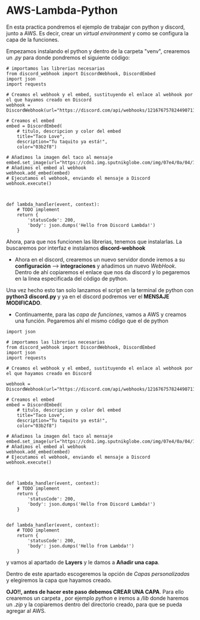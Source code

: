 # AWS-Lambda-Python

En esta practica pondremos el ejemplo de trabajar con python y discord, junto a AWS. Es decir, crear un *virtual environment* y como se configura la capa de la funciones.

Empezamos instalando el python y dentro de la carpeta "venv", crearemos un *.py* para donde pondremos el siguiente código:

```
# importamos las librerias necesarias
from discord_webhook import DiscordWebhook, DiscordEmbed
import json
import requests

# Creamos el webhook y el embed, sustituyendo el enlace al webhook por el que hayamos creado en Discord
webhook = DiscordWebhook(url="https://discord.com/api/webhooks/1216767578244907118/QHTg_BCa9ZCQ3CnjRststHRgywHMUlqJ1f9AlEtTh5EbRTfS1XEtEXZEFEXqHfGcn90Z")

# Creamos el embed
embed = DiscordEmbed(
    # titulo, descripcion y color del embed
    title="Taco Love",
    description="Tu taquito ya está!",
    color="03b2f8")

# Añadimos la imagen del taco al mensaje
embed.set_image(url="https://cdn1.img.sputnikglobe.com/img/07e4/0a/04/1080663158_0:0:1366:1503_1920x0_80_0_0_0c0567aad577ba67af97990f2da18984.jpg")
# Añadimos el embed al webhook
webhook.add_embed(embed)
# Ejecutamos el webhook, enviando el mensaje a Discord
webhook.execute()



def lambda_handler(event, context):
    # TODO implement
    return {
        'statusCode': 200,
        'body': json.dumps('Hello from Discord Lambda!')
    }
```

Ahora, para que nos funcionen las librerias, tenemos que instalarlas. La buscaremos por interfaz e instalamos **discord-webhook**


- Ahora en el discord, crearemos un nuevo servidor donde iremos a su **configuración** --> **integraciones** y añadimos un nuevo *WebHook*. 
        Dentro de ahí copiaremos el enlace que nos da discord y lo pegaremos en la linea especificada del código de python.

Una vez hecho esto tan solo lanzamos el script en la terminal de python con **python3 discord.py** y ya en el discord podremos ver el **MENSAJE MODIFICADO**.

- Continuamente, para las *capa de funciones*, vamos a AWS y creamos una función. Pegaremos ahí el mismo código que el de python

```
import json

# importamos las librerias necesarias
from discord_webhook import DiscordWebhook, DiscordEmbed
import json
import requests

# Creamos el webhook y el embed, sustituyendo el enlace al webhook por el que hayamos creado en Discord

webhook = DiscordWebhook(url="https://discord.com/api/webhooks/1216767578244907118/QHTg_BCa9ZCQ3CnjRststHRgywHMUlqJ1f9AlEtTh5EbRTfS1XEtEXZEFEXqHfGcn90Z")

# Creamos el embed
embed = DiscordEmbed(
    # titulo, descripcion y color del embed
    title="Taco Love",
    description="Tu taquito ya está!",
    color="03b2f8")

# Añadimos la imagen del taco al mensaje
embed.set_image(url="https://cdn1.img.sputnikglobe.com/img/07e4/0a/04/1080663158_0:0:1366:1503_1920x0_80_0_0_0c0567aad577ba67af97990f2da18984.jpg")
# Añadimos el embed al webhook
webhook.add_embed(embed)
# Ejecutamos el webhook, enviando el mensaje a Discord
webhook.execute()



def lambda_handler(event, context):
    # TODO implement
    return {
        'statusCode': 200,
        'body': json.dumps('Hello from Discord Lambda!')
    }


def lambda_handler(event, context):
    # TODO implement
    return {
        'statusCode': 200,
        'body': json.dumps('Hello from Lambda!')
    }

``` 
y vamos al apartado de **Layers** y le damos a **Añadir una capa**.

Dentro de este apartado escogeremos la opción de *Capas personalizadas* y elegiremos la capa que hayamos creado.

**OJO!!, antes de hacer este paso debemos CREAR UNA CAPA**. Para ello crearemos un carpeta , por ejemplo *python* e iremos a */lib* donde haremos un *.zip* y la copiaremos dentro del directorio creado, para que se pueda agregar al AWS.